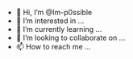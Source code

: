 - 👋 Hi, I’m @Im-p0ssible
- 👀 I’m interested in ...
- 🌱 I’m currently learning ...
- 💞️ I’m looking to collaborate on ...
- 📫 How to reach me ...

<!---
Im-p0ssible/Im-p0ssible is a ✨ special ✨ repository because its `README.md` (this file) appears on your GitHub profile.
You can click the Preview link to take a look at your changes.
--->
